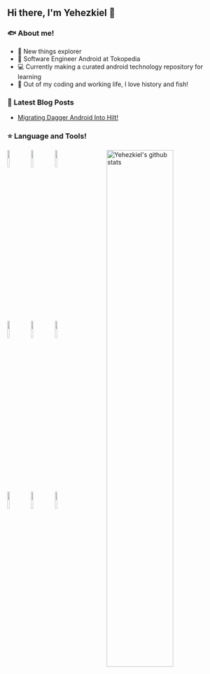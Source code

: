 ## Hi there, I'm Yehezkiel 👋

### 🐟 About me!
- 🌄 New things explorer
- 🔭 Software Engineer Android at Tokopedia
- 💻 Currently making a curated android technology repository for learning
- 🏃 Out of my coding and working life, I love history and fish!


### 📕 Latest Blog Posts
<!-- BLOG-POST-LIST:START -->
- [Migrating Dagger Android Into Hilt!](https://medium.com/tokopedia-engineering/migrating-dagger-android-into-hilt-7fd3f6a9e641?source=rss-504480584fd3------2)
<!-- BLOG-POST-LIST:END -->

### ⭐ Language and Tools!
<p>
  <a href="https://github.com/onimur/handle-path-oz">
    <img width="55%" align="right" alt="Yehezkiel's github stats" src="https://github-readme-stats.vercel.app/api?username=yehezkiell&show_icons=true&count_private=true&theme=dracula" />
  </a>

  <!-- Your languages and tools. Be careful with the alignment. 
  You can use this sites to get logos: https://www.vectorlogo.zone or https://simpleicons.org/
  -->
  <code><img width="10%" src="https://www.vectorlogo.zone/logos/kotlinlang/kotlinlang-ar21.svg"></code>
  <code><img width="10%" src="https://www.vectorlogo.zone/logos/java/java-ar21.svg"></code>
  <code><img width="10%" src="https://www.vectorlogo.zone/logos/python/python-ar21.svg"></code>
  <br />
  <code><img width="10%" src="https://www.vectorlogo.zone/logos/gradle/gradle-ar21.svg"></code>
  <code><img width="10%" src="https://www.vectorlogo.zone/logos/android/android-ar21.svg"></code>
  <code><img width="10%" src="https://www.vectorlogo.zone/logos/firebase/firebase-ar21.svg"></code>
  <br />
  <code><img width="10%" src="https://www.vectorlogo.zone/logos/json/json-ar21.svg"></code>
  <code><img width="10%" src="https://www.vectorlogo.zone/logos/git-scm/git-scm-ar21.svg"></code>
  <code><img width="10%" src="https://www.vectorlogo.zone/logos/gnu_bash/gnu_bash-ar21.svg"></code>
</p>

